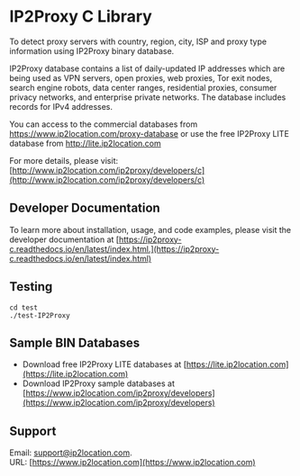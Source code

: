 # IP2Proxy C Library

To detect proxy servers with country, region, city, ISP and proxy type information using IP2Proxy binary database.

IP2Proxy database contains a list of daily-updated IP addresses which are being used as VPN servers, open proxies, web proxies, Tor exit nodes, search engine robots, data center ranges, residential proxies, consumer privacy networks, and enterprise private networks. The database includes records for IPv4 addresses.

You can access to the commercial databases from https://www.ip2location.com/proxy-database or use the free IP2Proxy LITE database from http://lite.ip2location.com

For more details, please visit:
[http://www.ip2location.com/ip2proxy/developers/c](http://www.ip2location.com/ip2proxy/developers/c)

## Developer Documentation
To learn more about installation, usage, and code examples, please visit the developer documentation at [https://ip2proxy-c.readthedocs.io/en/latest/index.html.](https://ip2proxy-c.readthedocs.io/en/latest/index.html)

## Testing

    cd test
    ./test-IP2Proxy

## Sample BIN Databases

* Download free IP2Proxy LITE databases at [https://lite.ip2location.com](https://lite.ip2location.com)  
* Download IP2Proxy sample databases at [https://www.ip2location.com/ip2proxy/developers](https://www.ip2location.com/ip2proxy/developers)

## Support

Email: support@ip2location.com.  
URL: [https://www.ip2location.com](https://www.ip2location.com)
